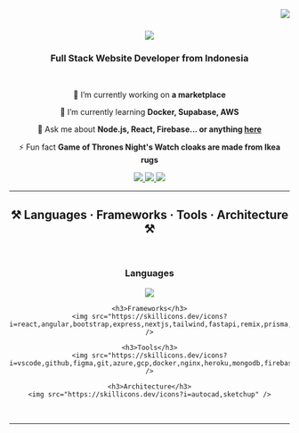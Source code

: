 <img align="right" src="https://visitor-badge.laobi.icu/badge?page_id=xyzencode.xyzencode" />

<h1 align="center">
    <img src="https://readme-typing-svg.herokuapp.com/?font=Righteous&size=35&center=true&vCenter=true&width=500&height=70&duration=4000&lines=Hi+There!+👋;+I'm+Muhammad+Adriansyah!;" />
</h1>

<h3 align="center">Full Stack Website Developer  from Indonesia</h3>

<br/>

<div align="center">
 
 🔭 I’m currently working on **a marketplace**
 
 🌱 I’m currently learning **Docker, Supabase, AWS**

💬 Ask me about **Node.js, React, Firebase... or anything [here](https://github.com/xyzencode/xyzencode/issues)**

⚡ Fun fact **Game of Thrones Night's Watch cloaks are made from Ikea rugs**

 </div>
 
<div align="center"> 
  <a href="mailto:creator@xyzen.tech">
    <img src="https://img.shields.io/badge/Gmail-333333?style=for-the-badge&logo=gmail&logoColor=red" />
  </a>
  <a href="https://linkedin.com/in/xyzencode" target="_blank">
    <img src="https://img.shields.io/badge/LinkedIn-0077B5?style=for-the-badge&logo=linkedin&logoColor=white" target="_blank" />
  </a>
  <a href="https://xyzen.tech" target="_blank">
     <img src="https://img.shields.io/badge/Portfolio-FF5722?style=for-the-badge&logo=todoist&logoColor=white" target="_blank" /> <!-- sqlite, safari, google-chrome are other good icon options -->
  </a>
</div>

 <hr/>
 
<h2 align="center">⚒️ Languages · Frameworks · Tools · Architecture ⚒️</h2>
<br/>

<div align="center">
    <h3>Languages</h3>
    <img src="https://skillicons.dev/icons?i=python,javascript,typescript,html,css,php,bash,powershell,regex" />
    
    <h3>Frameworks</h3>
    <img src="https://skillicons.dev/icons?i=react,angular,bootstrap,express,nextjs,tailwind,fastapi,remix,prisma,graphql" />
    
    <h3>Tools</h3>
    <img src="https://skillicons.dev/icons?i=vscode,github,figma,git,azure,gcp,docker,nginx,heroku,mongodb,firebase,supabase,sqlite,postman,rollupjs,bun,npm" />
    
    <h3>Architecture</h3>
    <img src="https://skillicons.dev/icons?i=autocad,sketchup" />
</div>



<br/>
<hr/>
